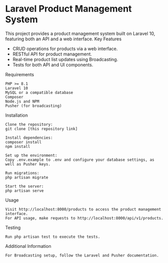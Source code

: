 # Laravel Product Management System

This project provides a product management system built on Laravel 10, featuring both an API and a web interface.
Key Features

- CRUD operations for products via a web interface.
- RESTful API for product management.
- Real-time product list updates using Broadcasting.
- Tests for both API and UI components.

Requirements

    PHP >= 8.1
    Laravel 10
    MySQL or a compatible database
    Composer
    Node.js and NPM
    Pusher (for broadcasting)

Installation

    Clone the repository:
    git clone [this repository link]

    Install dependencies:
    composer install
    npm install

    Set up the environment:
    Copy .env.example to .env and configure your database settings, as well as Pusher keys.

    Run migrations:
    php artisan migrate

    Start the server:
    php artisan serve

Usage

    Visit http://localhost:8000/products to access the product management interface.
    For API usage, make requests to http://localhost:8000/api/v1/products.

Testing

    Run php artisan test to execute the tests.

Additional Information

    For Broadcasting setup, follow the Laravel and Pusher documentation.

